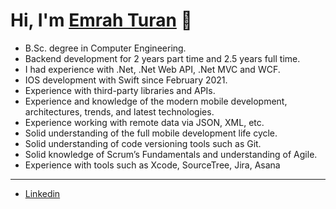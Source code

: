 # Hi, I'm [Emrah Turan](https://github.com/emrahturan "Emrah Turan") 👋

* B.Sc. degree in Computer Engineering.
* Backend development for 2 years part time and 2.5 years full time.
* I had experience with .Net, .Net Web API, .Net MVC and WCF.
* IOS development with Swift since February 2021.
* Experience with third-party libraries and APIs.
* Experience and knowledge of the modern mobile development, architectures, trends, and latest technologies.
* Experience working with remote data via JSON, XML, etc.
* Solid understanding of the full mobile development life cycle.
* Solid understanding of code versioning tools such as Git.
* Solid knowledge of Scrum’s Fundamentals and understanding of Agile.
* Experience with tools such as Xcode, SourceTree, Jira, Asana

------------

* <a href="https://www.linkedin.com/in/emrahturanonline/" target="blank">Linkedin</a> <br />
